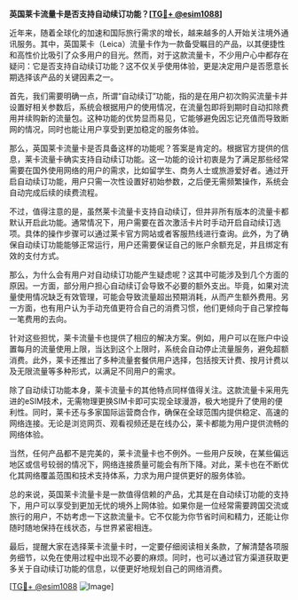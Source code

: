 **英国莱卡流量卡是否支持自动续订功能？[[TG💪+ @esim1088](https://t.me/s/esim1088)]**

近年来，随着全球化的加速和国际旅行需求的增长，越来越多的人开始关注境外通讯服务。其中，英国莱卡（Leica）流量卡作为一款备受瞩目的产品，以其便捷性和高性价比吸引了众多用户的目光。然而，对于这款流量卡，不少用户心中都存在疑问：它是否支持自动续订功能？这不仅关乎使用体验，更是决定用户是否愿意长期选择该产品的关键因素之一。

首先，我们需要明确一点，所谓“自动续订”功能，指的是在用户初次购买流量卡并设置好相关参数后，系统会根据用户的使用情况，在流量包即将到期时自动扣除费用并续购新的流量包。这种功能的优势显而易见，它能够避免因忘记充值而导致断网的情况，同时也能让用户享受到更加稳定的服务体验。

那么，英国莱卡流量卡是否具备这样的功能呢？答案是肯定的。根据官方提供的信息，莱卡流量卡确实支持自动续订功能。这一功能的设计初衷是为了满足那些经常需要在国外使用网络的用户的需求，比如留学生、商务人士或旅游爱好者。通过开启自动续订功能，用户只需一次性设置好初始参数，之后便无需频繁操作，系统会自动完成后续的续费流程。

不过，值得注意的是，虽然莱卡流量卡支持自动续订，但并非所有版本的流量卡都默认开启此功能。通常情况下，用户需要在首次激活卡片时手动开启自动续订选项。具体的操作步骤可以通过莱卡官方网站或者客服热线进行查询。此外，为了确保自动续订功能能够正常运行，用户还需要保证自己的账户余额充足，并且绑定有效的支付方式。

那么，为什么会有用户对自动续订功能产生疑虑呢？这其中可能涉及到几个方面的原因。一方面，部分用户担心自动续订会导致不必要的额外支出。毕竟，如果对流量使用情况缺乏有效管理，可能会导致流量超出预期消耗，从而产生额外费用。另一方面，也有用户认为手动充值更符合自己的消费习惯，他们更倾向于自己掌控每一笔费用的去向。

针对这些担忧，莱卡流量卡也提供了相应的解决方案。例如，用户可以在账户中设置每月的流量使用上限，当达到这个上限时，系统会自动停止流量服务，避免超额消费。此外，莱卡还推出了多种流量套餐供用户选择，包括按天计费、按月计费以及无限流量等多种形式，以满足不同用户的需求。

除了自动续订功能本身，莱卡流量卡的其他特点同样值得关注。这款流量卡采用先进的eSIM技术，无需物理更换SIM卡即可实现全球漫游，极大地提升了使用的便利性。同时，莱卡还与多家国际运营商合作，确保在全球范围内提供稳定、高速的网络连接。无论是浏览网页、观看视频还是在线办公，莱卡都能为用户提供流畅的网络体验。

当然，任何产品都不是完美的，莱卡流量卡也不例外。一些用户反映，在某些偏远地区或信号较弱的情况下，网络连接质量可能会有所下降。对此，莱卡也在不断优化其网络覆盖范围和技术支持体系，力求为用户提供更好的服务体验。

总的来说，英国莱卡流量卡是一款值得信赖的产品，尤其是在自动续订功能的支持下，用户可以享受到更加无忧的境外上网体验。如果你是一位经常需要跨国交流或旅行的用户，不妨考虑一下这款流量卡。它不仅能为你节省时间和精力，还能让你随时随地保持在线状态，与世界紧密相连。

最后，提醒大家在选择莱卡流量卡时，一定要仔细阅读相关条款，了解清楚各项服务细节，以免在使用过程中出现不必要的麻烦。同时，也可以通过官方渠道获取更多关于自动续订功能的信息，以便更好地规划自己的网络消费。

[[TG💪+ @esim1088](https://t.me/s/esim1088) ![Image](https://i.postimg.cc/4NQfJmqS/Snipaste-2025-05-13-00-14-12.png)]